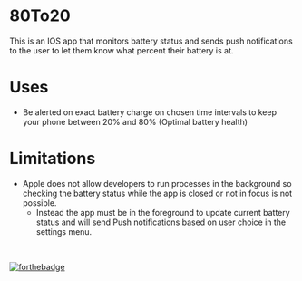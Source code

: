
# 80To20
This is an IOS app that monitors battery status and sends push notifications to the user to let them know what percent their battery is at. 

# Uses
- Be alerted on exact battery charge on chosen time intervals to keep your phone between 20% and 80% (Optimal battery health)

# Limitations
- Apple does not allow developers to run processes in the background so checking the battery status while the app is closed or not in focus is not possible. 
  - Instead the app must be in the foreground to update current battery status and will send Push notifications based on user choice in the settings menu. 



<br/>


[![forthebadge](https://forthebadge.com/images/badges/made-with-swift.svg)](https://forthebadge.com)
